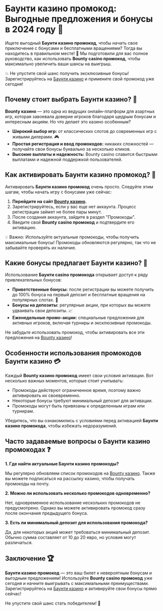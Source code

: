 # Баунти казино промокод: Выгодные предложения и бонусы в 2024 году 🎰

Ищете выгодный **Баунти казино промокод**, чтобы начать свое приключение с бонусами и бесплатными вращениями? Тогда вы находитесь в правильном месте! 🎉 Мы подготовили для вас полное руководство, как использовать **Bounty casino промокод**, чтобы максимально увеличить ваши шансы на выигрыш.

💥 Не упустите свой шанс получить эксклюзивные бонусы! Зарегистрируйтесь на [Баунти казино](https://bounty-casino.de/BOVK) и примените свой промокод уже сегодня!

## Почему стоит выбрать Баунти казино? 🎲

**Bounty казино** — это одна из ведущих онлайн-платформ для азартных игр, которая завоевала доверие игроков благодаря щедрым бонусам и интересным акциям. Но что делает это казино особенным? 

- **Широкий выбор игр:** от классических слотов до современных игр с живыми дилерами. 🎮
- **Простая регистрация и ввод промокодов:** никаких сложностей — получайте свои бонусы буквально за несколько кликов. 
- **Высокие выплаты и надежность:** Bounty casino славится быстрыми выплатами и надежной поддержкой пользователей.

## Как активировать Баунти казино промокод? 🔑

Активировать **Баунти казино промокод** очень просто. Следуйте этим шагам, чтобы начать игру с бонусами уже сейчас:

1. **Перейдите на сайт [Bounty казино](https://bounty-casino.de/BOVK).**
2. Зарегистрируйтесь, если у вас еще нет аккаунта. Процесс регистрации займет не более пары минут.
3. После создания аккаунта, зайдите в раздел "Промокоды".
4. Введите свой **Bounty casino промокод** и подтвердите его активацию.

💡 Важно: Используйте актуальные промокоды, чтобы получить максимальные бонусы! Промокоды обновляются регулярно, так что не забывайте проверять их наличие.

## Какие бонусы предлагает Баунти казино? 🎁

Использование **Баунти casino промокода** открывает доступ к ряду привлекательных бонусов:

- **Приветственные бонусы:** после регистрации вы можете получить до 100% бонуса на первый депозит и бесплатные вращения на популярных слотах. 🎰
- **Бонусы на депозиты:** регулярные акции, при которых вы можете удваивать свои депозиты. 📈
- **Еженедельные промо-акции:** специальные предложения для активных игроков, включая турниры и эксклюзивные промокоды.

Не забудьте использовать промокод, чтобы активировать все эти предложения на [Bounty казино](https://bounty-casino.de/BOVK)!

## Особенности использования промокодов Баунти казино 💳

Каждый **Bounty казино промокод** имеет свои условия активации. Вот несколько важных моментов, которые стоит учитывать:

- Промокоды действуют ограниченное время, поэтому важно активировать их своевременно.
- Некоторые бонусы требуют минимальный депозит для активации.
- Промокоды могут быть привязаны к определенным играм или турнирам.

Убедитесь, что вы ознакомились с условиями перед активацией **Баунти казино промокода**, чтобы избежать недоразумений.

## Часто задаваемые вопросы о Баунти казино промокодах ❓

**1. Где найти актуальные Баунти казино промокоды?**

Мы регулярно обновляем список промокодов на [Bounty казино](https://bounty-casino.de/BOVK). Также вы можете подписаться на рассылку казино, чтобы получать промокоды на почту.

**2. Можно ли использовать несколько промокодов одновременно?**

Нет, одновременное использование нескольких промокодов не предусмотрено. Однако вы можете активировать промокод сразу после окончания предыдущего бонуса.

**3. Есть ли минимальный депозит для использования промокода?**

Да, для некоторых акций может требоваться минимальный депозит. Обычно сумма составляет от 10 до 20 евро, но условия могут различаться.

## Заключение 🏆

**Баунти казино промокод** — это ваш билет к невероятным бонусам и выгодным предложениям! Используйте **Bounty casino промокод** уже сегодня и начните выигрывать с максимальными преимуществами. Зарегистрируйтесь на [Баунти казино](https://bounty-casino.de/BOVK) и активируйте свои бонусы прямо сейчас!

Не упустите свой шанс стать победителем! 🎉

